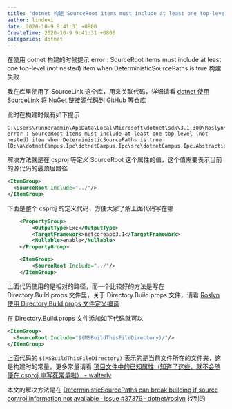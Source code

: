 ```yaml
---
title: "dotnet 构建 SourceRoot items must include at least one top-level item when DeterministicSourcePaths is true 失败"
author: lindexi
date: 2020-10-9 9:41:31 +0800
CreateTime: 2020-10-9 9:41:31 +0800
categories: dotnet
---
```


在使用 dotnet 构建的时候提示 error : SourceRoot items must include at least one top-level (not nested) item when DeterministicSourcePaths is true 构建失败

<!--more-->


<!-- 发布 -->

我在库里使用了 SourceLink 这个库，用来关联代码，详细请看 [dotnet 使用 SourceLink 将 NuGet 链接源代码到 GitHub 等仓库](https://blog.lindexi.com/post/dotnet-%E4%BD%BF%E7%94%A8-SourceLink-%E5%B0%86-NuGet-%E9%93%BE%E6%8E%A5%E6%BA%90%E4%BB%A3%E7%A0%81%E5%88%B0-GitHub-%E7%AD%89%E4%BB%93%E5%BA%93.html )

此时在构建时候有如下提示

```
C:\Users\runneradmin\AppData\Local\Microsoft\dotnet\sdk\3.1.300\Roslyn\Microsoft.Managed.Core.targets(104,5): error : SourceRoot items must include at least one top-level (not nested) item when DeterministicSourcePaths is true [D:\a\dotnetCampus.Ipc\dotnetCampus.Ipc\src\dotnetCampus.Ipc.Abstractions\dotnetCampus.Ipc.Abstractions.csproj]
```

解决方法就是在 csproj 等定义 SourceRoot 这个属性的值，这个值需要表示当前的源代码的最顶层路径

```xml
<ItemGroup>
  <SourceRoot Include="../"/>
</ItemGroup>
```

下面是整个 csproj 的定义代码，方便大家了解上面代码写在哪

```xml
    <PropertyGroup>
        <OutputType>Exe</OutputType>
        <TargetFramework>netcoreapp3.1</TargetFramework>
        <Nullable>enable</Nullable>
    </PropertyGroup>

    <ItemGroup>
        <SourceRoot Include="../"/>
    </ItemGroup>
```

上面代码使用的是相对的路径，而一个比较好的方法是写在 Directory.Build.props 文件里，关于  Directory.Build.props 文件，请看 [Roslyn 使用 Directory.Build.props 文件定义编译](https://blog.lindexi.com/post/Roslyn-%E4%BD%BF%E7%94%A8-Directory.Build.props-%E6%96%87%E4%BB%B6%E5%AE%9A%E4%B9%89%E7%BC%96%E8%AF%91.html )

在 Directory.Build.props 文件添加如下代码就可以

```xml
<ItemGroup>
  <SourceRoot Include="$(MSBuildThisFileDirectory)/"/>
</ItemGroup>
```

上面代码的 `$(MSBuildThisFileDirectory)` 表示的是当前文件所在的文件夹，这是构建时的常量，更多常量请看 [项目文件中的已知属性（知道了这些，就不会随便在 csproj 中写死常量啦） - walterlv](https://blog.walterlv.com/post/known-properties-in-csproj.html )

本文的解决方法是在 [DeterministicSourcePaths can break building if source control information not available · Issue #37379 · dotnet/roslyn](https://github.com/dotnet/roslyn/issues/37379 ) 找到的

